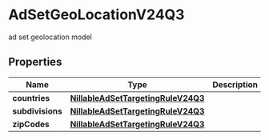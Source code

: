 

# AdSetGeoLocationV24Q3

ad set geolocation model

## Properties

| Name | Type | Description | Notes |
|------------ | ------------- | ------------- | -------------|
|**countries** | [**NillableAdSetTargetingRuleV24Q3**](NillableAdSetTargetingRuleV24Q3.md) |  |  [optional] |
|**subdivisions** | [**NillableAdSetTargetingRuleV24Q3**](NillableAdSetTargetingRuleV24Q3.md) |  |  [optional] |
|**zipCodes** | [**NillableAdSetTargetingRuleV24Q3**](NillableAdSetTargetingRuleV24Q3.md) |  |  [optional] |



